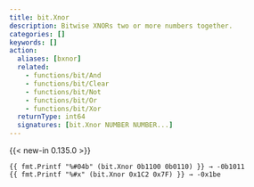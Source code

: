 ```yaml
---
title: bit.Xnor
description: Bitwise XNORs two or more numbers together.
categories: []
keywords: []
action:
  aliases: [bxnor]
  related:
    - functions/bit/And
    - functions/bit/Clear
    - functions/bit/Not
    - functions/bit/Or
    - functions/bit/Xor
  returnType: int64
  signatures: [bit.Xnor NUMBER NUMBER...]
---
```


{{< new-in 0.135.0 >}}

```go-html-template
{{ fmt.Printf "%#04b" (bit.Xnor 0b1100 0b0110) }} → -0b1011
{{ fmt.Printf "%#x" (bit.Xnor 0x1C2 0x7F) }} → -0x1be
```
